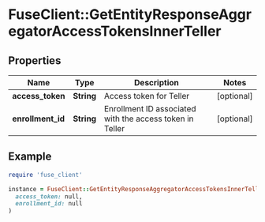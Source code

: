 # FuseClient::GetEntityResponseAggregatorAccessTokensInnerTeller

## Properties

| Name | Type | Description | Notes |
| ---- | ---- | ----------- | ----- |
| **access_token** | **String** | Access token for Teller | [optional] |
| **enrollment_id** | **String** | Enrollment ID associated with the access token in Teller | [optional] |

## Example

```ruby
require 'fuse_client'

instance = FuseClient::GetEntityResponseAggregatorAccessTokensInnerTeller.new(
  access_token: null,
  enrollment_id: null
)
```

